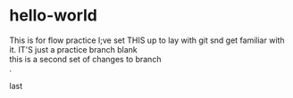 # hello-world
This is for flow practice
I;ve set THIS up to lay with git snd get familiar with it.
IT'S just a practice branch
blank  
this is a second set of changes to branch  
.


last
